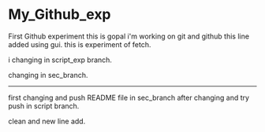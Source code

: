 # My_Github_exp
First Github experiment
this is gopal i'm working on git and github
this line added using gui.
this is experiment of fetch.

i changing in script_exp branch.

changing in sec_branch.

-----------------------------
first changing and push README file in sec_branch after changing and try push in script branch.

clean and new line add.

